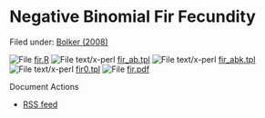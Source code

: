 #  Negative Binomial Fir Fecundity

Filed under:  [Bolker (2008)][1]

![File][2] [fir.R][3]
![File text/x-perl][2] [fir_ab.tpl][4]
![File text/x-perl][2] [fir_abk.tpl][5]
![File text/x-perl][2] [fir0.tpl][6]
![File][7] [fir.pdf][8]

Document Actions

* [RSS feed][9]

[1]: http://www.admb-project.org/@@search?Subject:list=Bolker (2008)
[2]: http://www.admb-project.org/application.png
[3]: ./fir.R/view.html
[4]: ./fir_ab.tpl/view.html
[5]: ./fir_abk.tpl/view.html
[6]: ./fir0.tpl/view.html
[7]: http://www.admb-project.org/pdf.png
[8]: ./description-1/view.html
[9]: ./RSS ""
